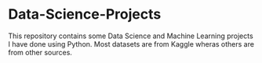 # Data-Science-Projects
This repository contains some Data Science and Machine Learning projects I have done using Python. Most datasets are from Kaggle wheras others are from other sources. 
